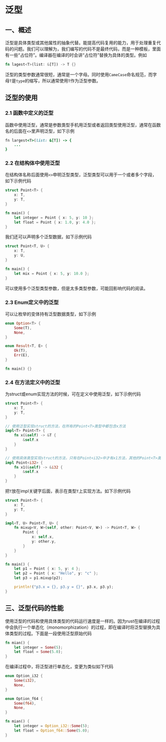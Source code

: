 # 泛型

## 一、概述

泛型是具体类型或其他属性的抽象代替。能提高代码复用的能力，用于处理重复代码的问题。我们可以理解为，我们编写的代码不是最终代码，而是一种模板，里面有一些“占位符”。编译器在编译的时会讲“占位符”替换为具体的类型。例如

```Rust
fn lagest<T>(list: &[T]) -> T {}
```

泛型的类型参数通常很短，通常是一个字母。同时使用`CameCase`命名规范，而字母`T`是`type`的缩写，所以通常使用`T`作为泛型参数。

## 泛型的使用

### 2.1 函数中定义的泛型

函数中使用泛型，通常是参数类型手机用泛型或者返回类型使用泛型，通常在函数名的后面在`<>`里声明泛型，如下示例

```ruby
fn largest<T>(list: &[T]) -> {
    ...
}
```

### 2.2 在结构体中使用泛型

在结构体名称后面使用`<>`申明泛型类型，泛型类型可以用于一个或者多个字段，如下示例代码

```Rust
struct Point<T> {
    x: T,
    y: T,
}

fn main() {
    let integer = Point { x: 5, y: 10 };
    let float = Point { x: 1.0, y: 4.0 };
}
```

我们还可以声明多个泛型数据，如下示例代码

```Rust
struct Point<T, U> {
    x: T,
    y: U,
}

fn main() {
    let mix = Point { x: 5, y: 10.0 };
}
```

可以使用多个泛型类型参数，但是太多类型参数，可能回影响代码的阅读。

### 2.3 Enum定义中的泛型

可以让枚举的变体持有泛型数据类型，如下示例

```Rust
enum Option<T> {
    Some(T),
    None,
}

enum Result<T, E> {
    Ok(T),
    Err(E),
}

fn main() {}
```

### 2.4 在方法定义中的泛型

为struct或enum实现方法的时候，可在定义中使用泛型，如下示例代码

```Rust
struct Point<T> {
    x: T,
    y: T,
}

// 使用泛型实现struct的方法，在所有的Point<T>类型中都包含x方法
impl<T> Point<T> {
    fn x(&self) -> &T {
        &self.x
    }
}

// 使用具体类型实现struct的方法，只有在Point<i32>中才有x1方法，其他的Point<T>类型中不包含x1方法
impl Point<i32> {
    fn x1(&self) -> &i32 {
        &self.x
    }
}
```

把`T`放在impl关键字后面，表示在类型`T`上实现方法。如下示例代码

```Rust
struct Point<T> {
    x: T,
    y: T,
}

impl<T, U> Point<T, U> {
    fn mixup<V, W>(self, other: Point<V, W>) -> Point<T, W> {
        Point {
            x: self.x,
            y: other.y,
        }
    }
}

fn main() {
    let p1 = Point { x: 5, y: 4 };
    let p2 = Point { x: "Hello", y: "c" };
    let p3 = p1.mixup(p2);

    println!("p3.x = {}, p3.y = {}", p3.x, p3.y);
}
```

## 三、泛型代码的性能

使用泛型的代码和使用具体类型的代码运行速度是一样的。因为rust在编译的过程中会执行一个单态化（monomorphization）的过程，即在编译时将泛型替换为具体类型的过程。下面是一段使用泛型原始代码

```rust
fn mian() {
    let integer = Some(5);
    let float = Some(5.0);
}
```

在编译过程中，将泛型进行单态化，变更为类似如下代码

```rust
enum Option_i32 {
    Some(i32),
    None,
}

enum Option_f64 {
    Some(f64),
    None,
}

fn mian() {
    let integer = Option_i32::Some(5);
    let float = Option_f64::Some(5.0);
}
```
